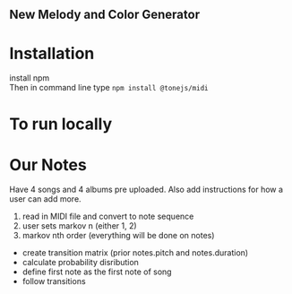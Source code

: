 ## New Melody and Color Generator 

# Installation 
install npm  
Then in command line type ```npm install @tonejs/midi```


# To run locally 


# Our Notes
Have 4 songs and 4 albums pre uploaded. Also add instructions for how a user can add more. 

1. read in MIDI file and convert to note sequence 
2. user sets markov n (either 1, 2)
3. markov nth order (everything will be done on notes)
- create transition matrix (prior notes.pitch and notes.duration)
- calculate probability disribution 
- define first note as the first note of song 
- follow transitions 
